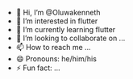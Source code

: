 - 👋 Hi, I’m @Oluwakenneth
- 👀 I’m interested in flutter
- 🌱 I’m currently learning flutter
- 💞️ I’m looking to collaborate on ...
- 📫 How to reach me ...
- 😄 Pronouns: he/him/his
- ⚡ Fun fact: ...

<!---
Oluwakenneth/Oluwakenneth is a ✨ special ✨ repository because its `README.md` (this file) appears on your GitHub profile.
You can click the Preview link to take a look at your changes.
--->

